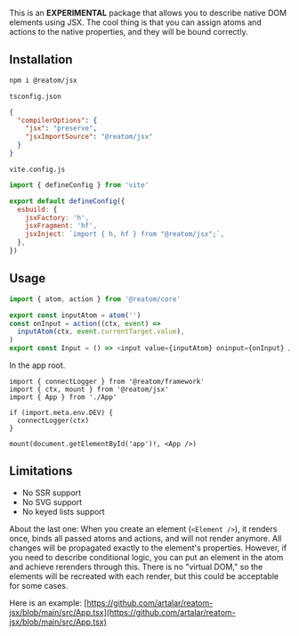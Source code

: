 This is an **EXPERIMENTAL** package that allows you to describe native DOM elements using JSX. The cool thing is that you can assign atoms and actions to the native properties, and they will be bound correctly.

## Installation

```sh
npm i @reatom/jsx
```

`tsconfig.json`

```json
{
  "compilerOptions": {
    "jsx": "preserve",
    "jsxImportSource": "@reatom/jsx"
  }
}
```

`vite.config.js`

```js
import { defineConfig } from 'vite'

export default defineConfig({
  esbuild: {
    jsxFactory: 'h',
    jsxFragment: 'hf',
    jsxInject: `import { h, hf } from "@reatom/jsx";`,
  },
})
```

## Usage

```ts
import { atom, action } from '@reatom/core'

export const inputAtom = atom('')
const onInput = action((ctx, event) =>
  inputAtom(ctx, event.currentTarget.value),
)
export const Input = () => <input value={inputAtom} oninput={onInput} />
```

In the app root.

```tsx
import { connectLogger } from '@reatom/framework'
import { ctx, mount } from '@reatom/jsx'
import { App } from './App'

if (import.meta.env.DEV) {
  connectLogger(ctx)
}

mount(document.getElementById('app')!, <App />)
```

## Limitations

- No SSR support
- No SVG support
- No keyed lists support

About the last one: When you create an element (`<Element />`), it renders once, binds all passed atoms and actions, and will not render anymore. All changes will be propagated exactly to the element's properties. However, if you need to describe conditional logic, you can put an element in the atom and achieve rerenders through this. There is no "virtual DOM," so the elements will be recreated with each render, but this could be acceptable for some cases.

Here is an example: [https://github.com/artalar/reatom-jsx/blob/main/src/App.tsx](https://github.com/artalar/reatom-jsx/blob/main/src/App.tsx)
